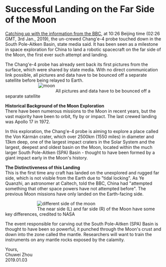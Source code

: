 # Successful Landing on the Far Side of the Moon                  
[Catching up with the information from the BBC](https://www.bbc.co.uk/news/science-environment-46724727), at 10:26 Beijing time (02:26 GMT, 3rd Jan., 2019), the un-crewed Chang'e-4 probe touched down in the South Pole-Aitken Basin, state media said. It has been seen as a milestone in space exploration for China to land a robotic spacecraft on the far side of the Moon, the first ever such attempt and landing.                            
               
The Chang'e-4 probe has already sent back its first pictures from the surface, which were shared by state media. With no direct communication link possible, all pictures and data have to be bounced off a separate satellite before being relayed to Earth.             
&nbsp; &nbsp; &nbsp;  &nbsp; &nbsp; &nbsp;  &nbsp; &nbsp; &nbsp;  &nbsp; &nbsp; &nbsp; &nbsp;  &nbsp;![moon](https://github.com/zhouchw5/interaction.github.io/blob/China-Chang%E2%80%98e-4-spacecraft/moon.png)                               
&nbsp; &nbsp; &nbsp; &nbsp; &nbsp; &nbsp;  &nbsp; &nbsp; &nbsp;  &nbsp; &nbsp; &nbsp;  &nbsp;   &nbsp; &nbsp; &nbsp;  &nbsp;  &nbsp; &nbsp; &nbsp;  &nbsp;All pictures and data have to be bounced off a separate satellite             

**Historical Background of the Moon Exploration**                  
There have been numerous missions to the Moon in recent years, but the vast majority have been to orbit, fly by or impact. The last crewed landing was Apollo 17 in 1972.                
                  
In this exploration, the Chang'e-4 probe is aiming to explore a place called the Von Kármán crater, which over 2500km (1550 miles) in diameter and 13km deep, one of the largest impact craters in the Solar System and the largest, deepest and oldest basin on the Moon, located within the much larger South Pole-Aitken (SPA) Basin - thought to have been formed by a giant impact early in the Moon's history.                               
                        
**The Distinctiveness of this Landing**                    
This is the first time any craft has landed on the unexplored and rugged far side, which is not visible from the Earth due to "tidal locking". As Ye Quanzhi, an astronomer at Caltech, told the BBC, China had "attempted something that other space powers have not attempted before". The previous Moon missions have only landed on the Earth-facing side.                   
                
&nbsp; &nbsp; &nbsp; &nbsp; &nbsp; &nbsp;  &nbsp; &nbsp; &nbsp; &nbsp; &nbsp; &nbsp; &nbsp;  ![different side of the moon](https://github.com/zhouchw5/interaction.github.io/blob/China-Chang%E2%80%98e-4-spacecraft/different%20side%20of%20the%20moon.png)           
&nbsp; &nbsp; &nbsp; &nbsp; &nbsp; &nbsp;  &nbsp; &nbsp; &nbsp; &nbsp; &nbsp; &nbsp; &nbsp; The near side (L) and far side (R) of the Moon have some key differences, credited to NASA                
              
The event responsible for carving out the South Pole-Aitken (SPA) Basin is thought to have been so powerful, it punched through the Moon's crust and down into the zone called the mantle. Researchers will want to train the instruments on any mantle rocks exposed by the calamity.                                   
         


Yours,          
Chuwei Zhou               
2019.01.03               

                          
                           



   
   
